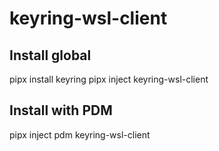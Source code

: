 # keyring-wsl-client

## Install global
pipx install keyring
pipx inject keyring-wsl-client

## Install with PDM
pipx inject pdm keyring-wsl-client
